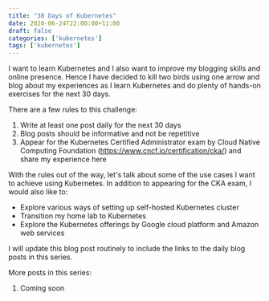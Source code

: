 ```yaml
---
title: "30 Days of Kubernetes"
date: 2020-06-24T22:00:00+11:00
draft: false
categories: ['kubernetes']
tags: ['kubernetes']
---
```


I want to learn Kubernetes and I also want to improve my blogging skills and
online presence. Hence I have decided to kill two birds using one arrow and
blog about my experiences as I learn Kubernetes and do plenty of hands-on
exercises for the next 30 days.

There are a few rules to this challenge:
1. Write at least one post daily for the next 30 days
1. Blog posts should be informative and not be repetitive
1. Appear for the Kubernetes Certified Administrator exam by Cloud Native
   Computing Foundation (https://www.cncf.io/certification/cka/) and share
   my experience here

With the rules out of the way, let's talk about some of the use cases I want
to achieve using Kubernetes. In addition to appearing for the CKA exam,
I would also like to:

- Explore various ways of setting up self-hosted Kubernetes cluster   
- Transition my home lab to Kubernetes
- Explore the Kubernetes offerings by Google cloud platform and Amazon web services

I will update this blog post routinely to include the links to the daily
blog posts in this series.

More posts in this series:
1. Coming soon

